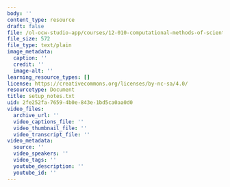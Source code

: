```yaml
---
body: ''
content_type: resource
draft: false
file: /ol-ocw-studio-app/courses/12-010-computational-methods-of-scientific-programming-fall-2024/setup_notes.txt
file_size: 572
file_type: text/plain
image_metadata:
  caption: ''
  credit: ''
  image-alt: ''
learning_resource_types: []
license: https://creativecommons.org/licenses/by-nc-sa/4.0/
resourcetype: Document
title: setup_notes.txt
uid: 2fe252fa-7659-4b0e-843e-1bd5ca0aa0d0
video_files:
  archive_url: ''
  video_captions_file: ''
  video_thumbnail_file: ''
  video_transcript_file: ''
video_metadata:
  source: ''
  video_speakers: ''
  video_tags: ''
  youtube_description: ''
  youtube_id: ''
---
```


